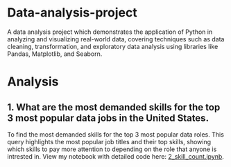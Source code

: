 # Data-analysis-project
A data analysis project which demonstrates the application of Python in analyzing and visualizing real-world data, covering techniques such as data cleaning, transformation, and exploratory data analysis using libraries like Pandas, Matplotlib, and Seaborn.

# Analysis
## 1. What are the most demanded skills for the top 3 most popular data jobs in the United States.
To find the most demanded skills for the top 3 most popular data roles. This query highlights the most popular job titles and their top skills, showing which skills to pay more attention to depending on the role that anyone is intrested in.
View my notebook with detailed code here: [2_skill_count.ipynb](https://github.com/tilakpatel07/Data-analysis-project/blob/main/2_skill_count.ipynb).
